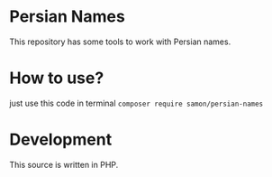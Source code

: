 # Persian Names
This repository has some tools to work with Persian names.

# How to use?
just use this code in terminal
`composer require samon/persian-names`

# Development
This source is written in PHP.
